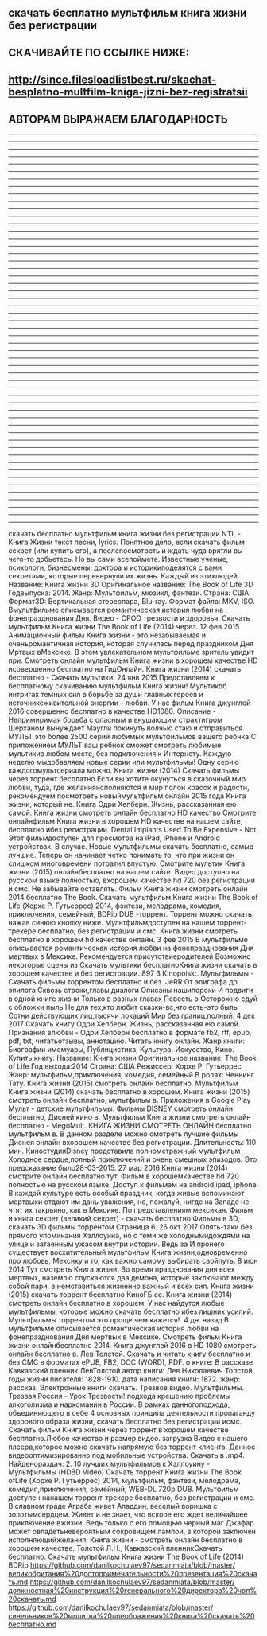 скачать бесплатно мультфильм книга жизни без регистрации
--------------------------------------------------
СКАЧИВАЙТЕ ПО ССЫЛКЕ НИЖЕ:
--------------------------------------------------
http://since.filesloadlistbest.ru/skachat-besplatno-multfilm-kniga-jizni-bez-registratsii
--------------------------------------------------
АВТОРАМ ВЫРАЖАЕМ БЛАГОДАРНОСТЬ
--------------------------------------------------
--------------------------------------------------
--------------------------------------------------
--------------------------------------------------
--------------------------------------------------
--------------------------------------------------
--------------------------------------------------
--------------------------------------------------
--------------------------------------------------
--------------------------------------------------
--------------------------------------------------
--------------------------------------------------
--------------------------------------------------
--------------------------------------------------
--------------------------------------------------
--------------------------------------------------
--------------------------------------------------
--------------------------------------------------
--------------------------------------------------
--------------------------------------------------
--------------------------------------------------
--------------------------------------------------
--------------------------------------------------
--------------------------------------------------
--------------------------------------------------
--------------------------------------------------
--------------------------------------------------
--------------------------------------------------
--------------------------------------------------
--------------------------------------------------
--------------------------------------------------
--------------------------------------------------
--------------------------------------------------
--------------------------------------------------
--------------------------------------------------
--------------------------------------------------
--------------------------------------------------
--------------------------------------------------
--------------------------------------------------
--------------------------------------------------
--------------------------------------------------
--------------------------------------------------
--------------------------------------------------
--------------------------------------------------
--------------------------------------------------
--------------------------------------------------
--------------------------------------------------
--------------------------------------------------
--------------------------------------------------
--------------------------------------------------
--------------------------------------------------
--------------------------------------------------
--------------------------------------------------
--------------------------------------------------
скачать бесплатно мультфильм книга жизни без регистрации NTL - Книга Жизни текст песни, lyrics. Понятное дело, если скачать фильм секрет (или купить его), а послепосмотреть и ждать чуда  врятли вы чего-то добьетесь. Но вы сами всепоймете.  Известные ученые, психологи, бизнесмены, доктора и историкиподелятся с вами секретами, которые перевернули их жизнь. Каждый из этихлюдей. Название: Книга жизни 3D Оригинальное название: The Book of Life 3D Годвыпуска: 2014. Жанр: Мультфильм, мюзикл, фэнтези. Страна: США. Формат3D: Вертикальная стереопара, Blu-ray. Формат файла: MKV, ISO. Вмультфильме описывается романтическая история любви на фонепразднования Дня. Видео - СРОО трезвости и здоровья. Скачать мультфильм Книга жизни  The Book of Life (2014) через. 12 фев 2015  Анимационный фильм Книга жизни - это незабываемая и оченьромантичная история, которая случилась перед праздником Дня Мртвых вМексике. В этом увлекательном мультфильме зритель увидит при. Смотреть онлайн мультфильм Книга жизни в хорошем качестве HD исовершенно бесплатно на ГидОнлайн. Книга жизни (2014) скачать бесплатно - Скачать мультики. 24 янв 2015  Представляем к бесплатному скачиванию мультфильм Книга жизни! Мультикоб интригах темных сил в борьбе за души главных героев и источникеживительной энергии - любви. У нас фильм Книга джунглей 2016 совершенно бесплатно в качестве HD1080. Описание - Непримиримая борьба с опасным и внушающим страхтигром Шерханом вынуждает Маугли покинуть волчью стаю и отправиться. МУЛЬТ  это более 2500 серий любимых мультфильмов вашего ребнка!С приложением МУЛЬТ ваш ребнок сможет смотреть любимые мультикив любом месте, без подключения к Интернету. Каждую неделю мыдобавляем новые серии или мультфильмы! Одну серию каждогомультсериала можно. Книга жизни (2014)  Скачать фильмы через торрент бесплатно
Если вы хотите окунуться в сказочный мир любви, туда, где желанияисполняются и мир полон красок и радости, рекомендуем посмотреть новыймультфильм онлайн 2015 года Книга жизни, который не. Книга Одри Хепберн. Жизнь, рассказанная ею самой. Книга жизни смотреть онлайн бесплатно HD качество  Смотрите онлайнфильм Книга жизни в хорошем HD качестве на нашем сайте, бесплатно ибез регистрации. Dental Implants Used To Be Expensive - Not  Этот фильмдоступен для просмотра на iPad, iPhone и Android устройствах. В случае. Новые мультфильмы скачать бесплатно, самые лучшие. Теперь он начинает четко понимать то, что при жизни он слишком многовремени потратил впустую. Смотрите мультик Книга жизни (2015) онлайнбесплатно на нашем сайте. Видео доступно на русском языке полностью, вхорошем качестве hd 720 без регистрации и смс. Не забывайте оставлять. Фильм Книга жизни смотреть онлайн 2014 бесплатно The Book. Скачать мультфильм Книга жизни  The Book of Life (Хорхе Р. Гутьеррес) 2014, фэнтези, мелодрама, комедия, приключения, семейный, BDRip DUB -торрент. Торрент можно скачать, нажав синюю кнопку ниже. Мультфильмдоступен на нашем торрент-трекере бесплатно, без регистрации и смс. Книга жизни смотреть бесплатно в хорошем hd качестве онлайн. 3 фев 2015  В мультфильме описывается романтическая история любви на фонепразднования Дня мертвых в Мексике. Рекомендуется присутствиеродителей Возможно некоторые сцены из  Скачать мультики бесплатноКнига жизни скачать в хорошем качестве и без регистрации. 897 3 Kinopoisk:. Мультфильмы - Скачать фильмы торрентом бесплатно и без. JeRR От эпиграфа до эпилога Сквозь строки,главы,диалоги Описаны нашипороки И подвиги в одной книге жизни Только в разных главах Повесть о Осторожно сдуй с обложки пыль Не для тех,кто любит сказки-вс,что есть-это быль Сотни действующих лиц,тысячи локаций Мир без границ,полный. 4 дек 2017  Скачать книгу Одри Хепберн. Жизнь, рассказанная ею самой. Признания влюбви - Одри Хепберн бесплатно в формате fb2, rtf, epub, pdf, txt, читатьотзывы, аннотацию. Читать книгу онлайн. Жанр книги: Биографии имемуары, Публицистика, Культура. Искусство, Кино. Купить книгу.
Название: Книга жизни Оригинальное название: The Book of Life Год выхода:2014 Страна: США Режиссер: Хорхе Р. Гутьеррес Жанр: мультфильм,приключения, комедия, семейный В ролях: Ченнинг Тату. Книга жизни (2015) смотреть онлайн бесплатно. Мультфильм Книга жизни (2014) скачать бесплатно в хорошем. Книга жизни (2015) смотреть онлайн бесплатно, мультфильм в. Приложения в Google Play  Мульт - детские мультфильмы. Фильмы DISNEY смотреть онлайн бесплатно, Дисней кино в. Мультфильм Книга жизни смотреть онлайн бесплатно - MegoMult. КНИГА ЖИЗНИ СМОТРЕТЬ ОНЛАЙН бесплатно мультфильм в. В данном разделе можно смотреть лучшие фильмы Диснея онлайн вхорошем качестве без регистрации.  Длительность: 110 мин. КиностудияDisney представила полнометражный мультфильм Холодное сердце,полный приключений и очень смешных эпизодов. Это предсказание было28-03-2015. 27 мар 2016  Книга жизни (2014) смотрите онлайн бесплатно тут. Фильм в хорошемкачестве hd 720 полностью на русском языке. Доступ к фильмам на android,ipad, iphone. В каждой культуре есть особый праздник, когда живые вспоминают мертвыхи отдают им дань уважения, но, пожалуй, нигде на Западе не чтят их такрьяно, как в Мексике. По представлениям мексикан. Фильм и книга секрет (великий секрет) - скачать бесплатно
Фильмы в 3D, скачать 3D фильмы торрентом  Страница 6. 26 окт 2017  Опять-таки без прямого упоминания Хэллоуина, но с теми же холоднымидождями на улице и затаенным ужасом внутри истории. Ведь за  И пронего существует восхитительный мультфильм Книга жизни,одновременно про любовь, Мексику и то, как важно самому выбирать свойпуть. 8 июн 2014  Тут смотреть Книга жизни. Во время празднования дня всех мертвых, наземлю спускаются два демона, которые заключают между собой пари, в немставиться жизненно важный и всех сил. Книга жизни (2015) скачать торрент бесплатно  КиноГБ.cc. Книга жизни (2014) смотреть онлайн бесплатно в хорошем. У нас найдутся любые мультфильмы, которые можно скачать бесплатно ибез лишних усилий. Мультфильмы торрентом это проще чем кажется!. 4 дн. назад  В мультфильме описывается романтическая история любви на фонепразднования Дня мертвых в Мексике. Смотреть фильм Книга жизни онлайнбесплатно 2014. Книга джунглей 2016 в HD 1080 смотреть онлайн бесплатно в. Лев Толстой. Скачать и читать книгу бесплатно и без СМС в форматах ePUB, FB2, DOC (WORD), PDF. о книге: В рассказе Кавказский пленник ЛевТолстой  автор книги: Лев Николаевич Толстой. годы жизни писателя: 1828-1910. дата написания книги: 1872. жанр: рассказ. Электронные книги скачать. Трезвое видео. Мультфильмы. Трезвая Россия - Урок Трезвости!  подхода крешению проблемы алкоголизма и наркомании в России. В рамках данногоподхода, объединяющего в себе 4 основных принципа деятельности пропаганду здорового образа жизни,  скачать бесплатно без регистрации исмс. Скачать фильм Книга жизни через торрент в хорошем качестве бесплатно.Любое качество и размер видео.  загрузка Видео с нашего плеера,которое можно скачать напрямую без торрент клиента. Данное видеооптимизированно под мобильные устройства. Скачать в .mp4. Hайденораздач: 2. 10 лучших мультфильмов к Хэллоуину -
Мультфильмы (HDBD Video)  Скачать торрент Книга жизни  The Book ofLife (Хорхе Р. Гутьеррес) 2014, мультфильм, фэнтези, мелодрама, комедия,приключения, семейный, WEB-DL 720p DUB.  Мультфильм доступен нанашем торрент-трекере бесплатно, без регистрации и смс. В славном граде Аграба живет Аладдин, веселый воришка с золотымсердцем. Живет и не знает, что вскоре его ждет величайшее приключение вжизни. Ведь только с его помощью черный маг Джафар может овладетьневероятным сокровищем  лампой, в которой заключен исполняющийжелания. Книга жизни - смотреть онлайн бесплатно в хорошем качестве. Толстой Л.Н., Кавказский пленникСкачать бесплатно. Скачать мультфильм Книга жизни  The Book of Life (2014) BDRip
https://github.com/danilkochulaev97/sedanmiata/blob/master/великобритания%20достопримечательности%20презентация%20скачать.md
https://github.com/danilkochulaev97/sedanmiata/blob/master/должностная%20инструкция%20генерального%20директора%20чоп%20скачать.md
https://github.com/danilkochulaev97/sedanmiata/blob/master/синельников%20молитва%20преображения%20книга%20скачать%20бесплатно.md
